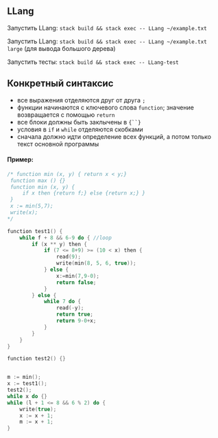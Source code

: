 ## LLang

Запустить LLang: ```stack build && stack exec -- LLang ~/example.txt```

Запустить LLang: ```stack build && stack exec -- LLang ~/example.txt large``` (для вывода большого дерева)

Запустить тесты: ```stack build && stack exec -- LLang-test```


## Конкретный синтаксис

* все выражения отделяются друг от друга `;`
* функции начинаются с ключевого слова `function`; значение возвращается с помощью `return`
* все блоки должны быть заклычены в `{``}`
* условия в `if` и `while` отделяются скобками
* сначала должно идти определение всех функций, а потом только текст основной программы

#### Пример:
``` c++
/* function min (x, y) { return x < y;}
 function max () {}
 function min (x, y) {
     if x then {return f;} else {return x;} }
 }
 x := min(5,7);
 write(x);
*/

function test1() {
    while f + 8 && 6-9 do { //loop
        if (x ** y) then {
            if (7 <= 8+9) >= (10 < x) then {
                read(9);
                write(min(8, 5, 6, true));
            } else {
                x:=min(7,9-0);
                return false;
            }
        } else {
            while 7 do {
                read(-y);
                return true;
                return 9-0+x;
            }
        }
    }
}

function test2() {}


m := min();
x := test1();
test2();
while x do {}
while (l + 1 <= 8 && 6 % 2) do {
    write(true);
    x := x + 1;
    m := x + 1;
}

```
